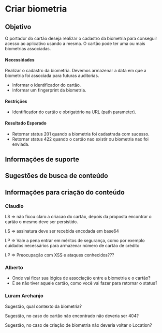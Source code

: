 # Criar biometria

## Objetivo

O portador do cartão deseja realizar o cadastro da biometria para conseguir acesso ao aplicativo usando a mesma. 
O cartão pode ter uma ou mais biometrias associadas.

#### Necessidades

Realizar o cadastro da biometria. Devemos armazenar a data em que a biometria foi associada para futuras auditorias.

- Informar o identificador do cartão.
- Informar um fingerprint da biometria.

#### Restrições

- Identificador do cartão e obrigatório na URL (path parameter).

#### Resultado Esperado

- Retornar status 201 quando a biometria foi cadastrada com sucesso.
- Retornar status 422 quando o cartão nao existir ou biometria nao foi enviada.

## Informações de suporte

## Sugestões de busca de conteúdo

## Informações para criação do conteúdo

### Claudio

I.S => não ficou claro a criacao do cartão, depois da proposta encontrar o cartão o mesmo deve ser persistido.

I.S => assinatura deve ser recebida encodada em base64

I.P => Vale a pena entrar em méritos de segurança, como por exemplo cuidados necessários para armazenar número de cartão de crédito

I.P => Preocupação com XSS e ataques conhecidos???

### Alberto

* Onde vai ficar sua lógica de associação entre a biometria e o cartão?
* E se não tiver aquele cartão, como você vai fazer para retornar o status?

### Luram Archanjo

Sugestão, qual contexto da biometria?

Sugestão, no caso do cartão não encontrado não deveria ser 404?

Sugestão, no caso de criação de biometria não deveria voltar o Location?

